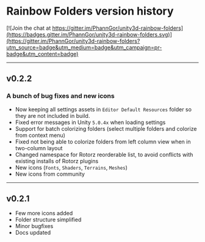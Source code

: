 # Rainbow Folders version history

[![Join the chat at https://gitter.im/PhannGor/unity3d-rainbow-folders](https://badges.gitter.im/PhannGor/unity3d-rainbow-folders.svg)](https://gitter.im/PhannGor/unity3d-rainbow-folders?utm_source=badge&utm_medium=badge&utm_campaign=pr-badge&utm_content=badge)

---

## v0.2.2

### A bunch of bug fixes and new icons

+ Now keeping all settings assets in `Editor Default Resources` folder so they are not included in build.
+ Fixed error messages in Unity `5.0.4x` when loading settings
+ Support for batch colorizing folders (select multiple folders and colorize from context menu)
+ Fixed not being able to colorize folders from left column view when in two-column layout
+ Changed namespace for Rotorz reorderable list, to avoid conflicts with existing installs of Rotorz plugins
+ New icons (`Fonts`, `Shaders`, `Terrains`, `Meshes`)
+ New icons from community

---

## v0.2.1

+ Few more icons added
+ Folder structure simplified
+ Minor bugfixes
+ Docs updated
